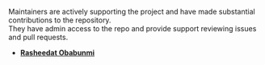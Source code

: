 Maintainers are actively supporting the project and have made substantial contributions to the repository.<br>
They have admin access to the repo and provide support reviewing issues and pull requests.

* **[Rasheedat Obabunmi](https://github.com/rashoba)**

